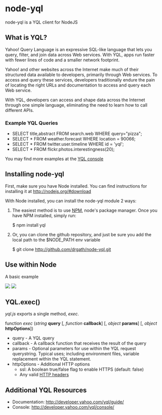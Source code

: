 node-yql
========

node-yql is a YQL client for NodeJS


What is YQL?
------------

Yahoo! Query Language is an expressive SQL-like language that lets you query, filter, and join data across Web services. With YQL, apps run faster with fewer lines of code and a smaller network footprint.

Yahoo! and other websites across the Internet make much of their structured data available to developers, primarily through Web services. To access and query these services, developers traditionally endure the pain of locating the right URLs and documentation to access and query each Web service.

With YQL, developers can access and shape data across the Internet through one simple language, eliminating the need to learn how to call different APIs.

### Example YQL Queries

* SELECT title,abstract FROM search.web WHERE query="pizza";
* SELECT * FROM weather.forecast WHERE location = 90066;
* SELECT * FROM twitter.user.timeline WHERE id = 'yql';
* SELECT * FROM flickr.photos.interestingness(20);

You may find more examples at the [YQL console](http://developer.yahoo.com/yql/console/ "YQL console")


Installing node-yql
-------------------
First, make sure you have Node installed.  You can find instructions for installing it at <http://nodejs.org/#download>

With Node installed, you can install the node-yql module 2 ways: 

1) The easiest method is to use [NPM](http://github.com/isaacs/npm), node's package manager.  Once you have NPM installed, simply run:

	$ npm install yql

2) Or, you can clone the github repository, and just be sure you add the local path to the $NODE_PATH env variable

	$ git clone http://github.com/drgath/node-yql.git


Use within Node
---------------

A basic example

![](http://s89997654.onlinehome.us/screencaps/untitled-20100710-160828.jpg)
![](http://s89997654.onlinehome.us/screencaps/Default-20100710-160425.jpg)


YQL.exec()
----------

*yql.js* exports a single method, *exec*.

function *exec* (*string* __query__ [, *function* __callback__] [, *object* __params__] [, *object* __httpOptions__])

* query - A YQL query
* callback - A callback function that receives the result of the query
* params - Optional parameters for use within the YQL request querystring. Typical uses; including environment files, variable replacement within the YQL statement.
* httpOptions - Additional HTTP options
	* ssl: A boolean true/false flag to enable HTTPS (default: false)
	* Any valid [HTTP headers](https://secure.wikimedia.org/wikipedia/en/wiki/List_of_HTTP_header_fields)


Additional YQL Resources
------------------------

* Documentation: <http://developer.yahoo.com/yql/guide/>
* Console: <http://developer.yahoo.com/yql/console/>